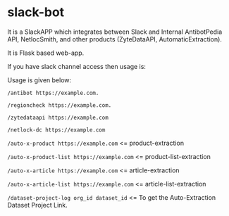 # slack-bot

It is a SlackAPP which integrates between Slack and Internal AntibotPedia API, NetlocSmith, and other products (ZyteDataAPI, AutomaticExtraction).

It is Flask based web-app.

If you have slack channel access then usage is:

Usage is given below:

`/antibot https://example.com.`

`/regioncheck https://example.com.`

`/zytedataapi https://example.com`

`/netlock-dc https://example.com`

`/auto-x-product https://example.com` <= product-extraction

`/auto-x-product-list https://example.com` <= product-list-extraction

`/auto-x-article https://example.com` <= article-extraction

`/auto-x-article-list https://example.com` <= article-list-extraction

`/dataset-project-log org_id dataset_id` <= To get the Auto-Extraction Dataset Project Link.
